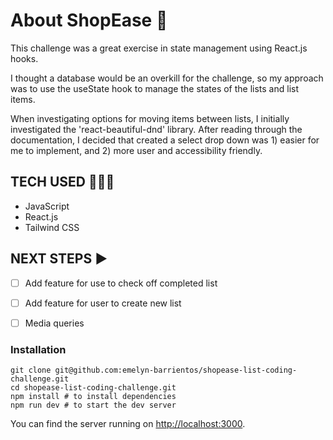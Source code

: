 # About ShopEase 🛒 # 

This challenge was a great exercise in state management using React.js hooks. 

I thought a database would be an overkill for the challenge, so my approach was to use the useState hook to manage the states of the lists and list items.

When investigating options for moving items between lists, I initially investigated the 'react-beautiful-dnd' library. After reading through the documentation, I decided that created a select drop down was 1) easier for me to implement, and 2) more user and accessibility friendly.

## TECH USED 👩🏽‍💻 ##
- JavaScript
- React.js
- Tailwind CSS


## NEXT STEPS ▶️ ##
- [ ] Add feature for use to check off completed list
- [ ] Add feature for user to create new list
- [ ] Media queries


### Installation

```
git clone git@github.com:emelyn-barrientos/shopease-list-coding-challenge.git
cd shopease-list-coding-challenge.git
npm install # to install dependencies
npm run dev # to start the dev server
```

You can find the server running on [http://localhost:3000](http://localhost:3000).
